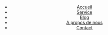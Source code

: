 <html lang="en">
<head>
    <meta charset="UTF-8">
    <meta name="viewport" content="width=device-width, initial-scale=1.0">
    <title>Projret</title>
    <link rel="stylesheet" href="Projet.css">
</head>
<body>
    <header>
        <div class="Principale">
        </div>
        <ul>
            <li class="active">
                <a href="#">Accueil</a>
            </li>
            <li>
                <a href="#">Service</a>
            </li>
            <li>
                <a href="#">Blog</a>
            </li>
            <li>
                <a href="#">A propos de nous</a>
            </li>
            <li>
                <a href="#">Contact</a>
            </li>
        </ul>
    </header>
